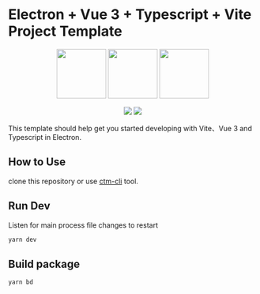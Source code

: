 # Electron + Vue 3 + Typescript + Vite Project Template

<p align="center">
  <img width="100px" src="./src/render/assets/vite.svg">
  <img width="100px" src="./src/render/assets/logo.png">
  <img width="100px" src="./src/render/assets/electron.png">
</p>

<p align="center">
  <img src="https://img.shields.io/badge/Vue-^3.0.5-brightgreen?style=plastic&logo=Vue.js">
  <img src="https://img.shields.io/badge/Electron-^12.0.1-brightgreen?style=plastic&logo=electron">
</p>

This template should help get you started developing with Vite、Vue 3 and Typescript in Electron.

## How to Use

clone this repository or use [ctm-cli](https://www.npmjs.com/package/ctm-cli) tool.

## Run Dev

Listen for main process file changes to restart

```sh
yarn dev
```

## Build package

```sh
yarn bd
```
